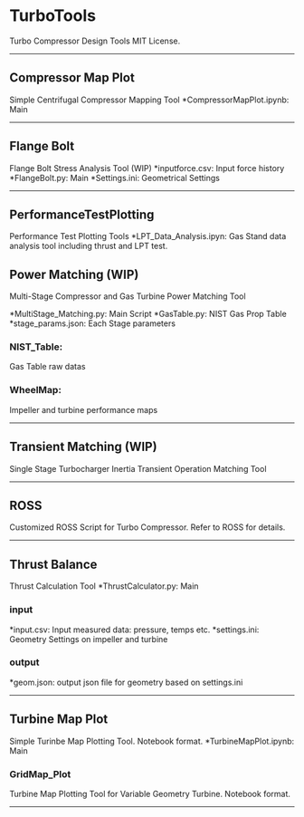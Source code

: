 # TurboTools
Turbo Compressor Design Tools
MIT License.
***

## Compressor Map Plot
Simple Centrifugal Compressor Mapping Tool
*CompressorMapPlot.ipynb:
  Main
***

## Flange Bolt
Flange Bolt Stress Analysis Tool (WIP)
*inputforce.csv: 
  Input force history
*FlangeBolt.py:
  Main
*Settings.ini:
  Geometrical Settings
***

## PerformanceTestPlotting
Performance Test Plotting Tools
*LPT_Data_Analysis.ipyn:
 Gas Stand data analysis tool including thrust and LPT test.


## Power Matching (WIP)
Multi-Stage Compressor and Gas Turbine Power Matching Tool

*MultiStage_Matching.py:
  Main Script
*GasTable.py:
  NIST Gas Prop Table
*stage_params.json:
  Each Stage parameters
### NIST_Table:
 Gas Table raw datas
### WheelMap:
 Impeller and turbine performance maps
***

## Transient Matching (WIP)
Single Stage Turbocharger Inertia Transient Operation Matching Tool
***

## ROSS
Customized ROSS Script for Turbo Compressor. Refer to ROSS for details.
***

## Thrust Balance
Thrust Calculation Tool
*ThrustCalculator.py:
  Main
### input
*input.csv:
  Input measured data: pressure, temps etc.
*settings.ini:
  Geometry Settings on impeller and turbine
### output
*geom.json:
  output json file for geometry based on settings.ini

***

## Turbine Map Plot
Simple Turinbe Map Plotting Tool. Notebook format.
*TurbineMapPlot.ipynb:
  Main

### GridMap_Plot
Turbine Map Plotting Tool for Variable Geometry Turbine. Notebook format.

***
